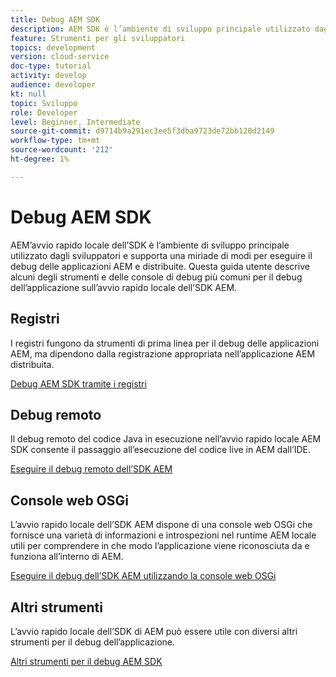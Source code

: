 ```yaml
---
title: Debug AEM SDK
description: AEM SDK è l’ambiente di sviluppo principale utilizzato dagli sviluppatori e supporta una miriade di modi per eseguire il debug delle applicazioni AEM e distribuite.
feature: Strumenti per gli sviluppatori
topics: development
version: cloud-service
doc-type: tutorial
activity: develop
audience: developer
kt: null
topic: Sviluppo
role: Developer
level: Beginner, Intermediate
source-git-commit: d9714b9a291ec3ee5f3dba9723de72bb120d2149
workflow-type: tm+mt
source-wordcount: '212'
ht-degree: 1%

---
```



# Debug AEM SDK

AEM’avvio rapido locale dell’SDK è l’ambiente di sviluppo principale utilizzato dagli sviluppatori e supporta una miriade di modi per eseguire il debug delle applicazioni AEM e distribuite. Questa guida utente descrive alcuni degli strumenti e delle console di debug più comuni per il debug dell’applicazione sull’avvio rapido locale dell’SDK AEM.

## Registri

I registri fungono da strumenti di prima linea per il debug delle applicazioni AEM, ma dipendono dalla registrazione appropriata nell’applicazione AEM distribuita.

[Debug AEM SDK tramite i registri](./logs.md)

## Debug remoto

Il debug remoto del codice Java in esecuzione nell’avvio rapido locale AEM SDK consente il passaggio all’esecuzione del codice live in AEM dall’IDE.

[Eseguire il debug remoto dell’SDK AEM](./remote-debugging.md)

## Console web OSGi

L’avvio rapido locale dell’SDK AEM dispone di una console web OSGi che fornisce una varietà di informazioni e introspezioni nel runtime AEM locale utili per comprendere in che modo l’applicazione viene riconosciuta da e funziona all’interno di AEM.

[Eseguire il debug dell’SDK AEM utilizzando la console web OSGi](./osgi-web-consoles.md)

## Altri strumenti

L’avvio rapido locale dell’SDK di AEM può essere utile con diversi altri strumenti per il debug dell’applicazione.

[Altri strumenti per il debug AEM SDK](./other-tools.md)
